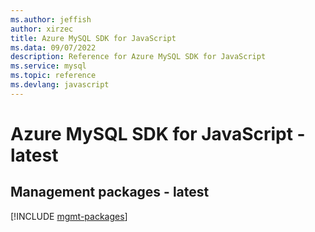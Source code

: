 ```yaml
---
ms.author: jeffish
author: xirzec
title: Azure MySQL SDK for JavaScript
ms.data: 09/07/2022
description: Reference for Azure MySQL SDK for JavaScript
ms.service: mysql
ms.topic: reference
ms.devlang: javascript
---
```

# Azure MySQL SDK for JavaScript - latest

## Management packages - latest
[!INCLUDE [mgmt-packages](mysql-mgmt-index.md)]